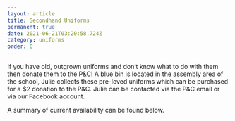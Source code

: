 ```yaml
---
layout: article
title: Secondhand Uniforms
permanent: true
date: 2021-06-21T03:20:58.724Z
category: uniforms
order: 0
---
```


If you have old, outgrown uniforms and don’t know what to do with them then donate them to the P&C! A blue bin is located in the assembly area of the school, Julie collects these pre-loved uniforms which can be purchased for a $2 donation to the P&C. Julie can be contacted via the P&C email or via our Facebook account.

A summary of current availability can be found below.
